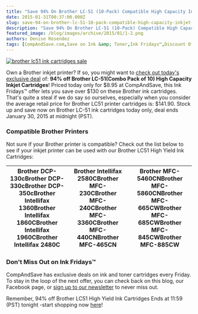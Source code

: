 ```yaml
---
title: "Save 94% On Brother LC-51 (10-Pack) Compatible High Capacity Inkjet Cartridges - Ink Fridays™"
date: 2015-01-31T00:37:00.000Z
slug: save-94-on-brother-lc-51-10-pack-compatible-high-capacity-inkjet-cartridges-ink-fridays
description: "Save 94% On Brother LC-51 (10-Pack) Compatible High Capacity Inkjet Cartridges - Ink Fridays™"
featured_image: /blog/images/archive/2015/01/1-2.png
authors: Denise Resendez
tags: [CompAndSave.com,Save on Ink &amp; Toner,Ink Fridays™,Discount Offers]
---
```


[![brother lc51 ink cartridges sale](/blog/images/1.png "Ink Fridays: Save 94% On Brother LC51 High Capacity Inkjet Cartridges (10 Pack)")](/blog/images/1.png)

Own a Brother inkjet printer? If so, you might want to [check out today's exclusive deal](https://www.compandsave.com/ink-fridays) of: **94% off Brother LC-51(Combo Pack of 10) High Capacity Inkjet Cartridges**! Priced today only for $8.95 at CompAndSave, this Ink Fridays™ offer lets you save over $130 on these Brother ink cartridges. That's quite a steal if we do say so ourselves, especially when you consider the average retail price for Brother LC51 printer cartridges is: $141.90\. Stock up and save now on Brother LC-51 ink cartridges today only, deal ends January 30, 2015 at midnight (PST).

### Compatible Brother Printers 

Not sure if your Brother printer is compatible? Check out the list below to see if your inkjet printer can be used with our Brother LC51 High Yield Ink Cartridges:

| Brother DCP-130cBrother DCP-330cBrother DCP-350cBrother Intellifax 1360Brother Intellifax 1860CBrother Intellifax 1960CBrother Intellifax 2480C | Brother Intellifax 2580CBrother MFC-230CBrother MFC-240CBrother MFC-3360CBrother MFC-440CNBrother MFC-465CN | Brother MFC-5460CNBrother MFC-5860CNBrother MFC-665CWBrother MFC-685CWBrother MFC-845CWBrother MFC-885CW |
| ----------------------------------------------------------------------------------------------------------------------------------------------- | ----------------------------------------------------------------------------------------------------------- | -------------------------------------------------------------------------------------------------------- |

### Don't Miss Out on Ink Fridays™

CompAndSave has exclusive deals on ink and toner cartridges every Friday. To stay in the loop of the next offer, you can check back on this blog, our Facebook page, or [sign up to our newsletter](https://www.compandsave.com/ink-fridays) to never miss out. 

Remember, 94% off Brother LC51 High Yield Ink Cartridges Ends at 11:59 (PST) tonight -start shopping now [here](https://www.compandsave.com/ink-fridays)!